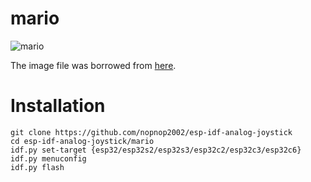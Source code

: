 # mario

![mario](https://github.com/user-attachments/assets/f616add8-4041-4156-8319-3989dd2abc68)

The image file was borrowed from [here](https://github.com/taku7777777/mario-game-tutorial-01-03-02).   


# Installation

```Shell
git clone https://github.com/nopnop2002/esp-idf-analog-joystick
cd esp-idf-analog-joystick/mario
idf.py set-target {esp32/esp32s2/esp32s3/esp32c2/esp32c3/esp32c6}
idf.py menuconfig
idf.py flash
```
